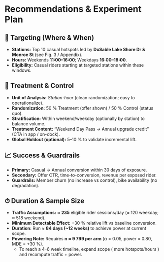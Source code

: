 # Recommendations & Experiment Plan

## 🎯 Targeting (Where & When)
- **Stations:** Top 10 casual hotspots led by **DuSable Lake Shore Dr & Monroe St** (see Fig. 3 / Appendix).  
- **Hours:** Weekends **11:00–16:00**; Weekdays **16:00–18:00**.  
- **Eligibility:** Casual riders starting at targeted stations within these windows.

## 🧩 Treatment & Control
- **Unit of Analysis:** *Station-hour* (clean randomization; easy to operationalize).  
- **Randomization:** 50 % Treatment (offer shown) / 50 % Control (status quo).  
- **Stratification:** Within weekend/weekday (optionally by station) to balance volume.  
- **Treatment Content:** “Weekend Day Pass → Annual upgrade credit” (CTA in app / on-dock).  
- **Global Holdout (optional):** 5–10 % to validate incremental lift.

## 📈 Success & Guardrails
- **Primary:** Casual → Annual conversion within 30 days of exposure.  
- **Secondary:** Offer CTR, time-to-conversion, revenue per exposed rider.  
- **Guardrails:** Member churn (no increase vs control), bike availability (no degradation).

## ⏱ Duration & Sample Size
- **Traffic Assumptions:** ≈ **235** eligible rider sessions/day (≈ 120 weekday; ≈ 518 weekend).  
- **Minimum Detectable Effect:** +30 % relative lift vs baseline conversion.  
- **Duration:** Run ≈ **84 days (~12 weeks)** to achieve power at current scope.  
- **Powering Note:** Requires **n ≈ 9 799 per arm** (α = 0.05, power = 0.80, MDE = +30 %).  
  - To reach a 4–6 week timeline, expand scope ( more hotspots/hours ) and recompute traffic + power.

